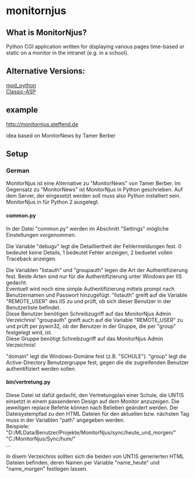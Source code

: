 # monitornjus
## What is MonitorNjus?
Python  CGI application written for displaying various pages time-based or static on a monitor in the intranet (e.g. in a school).

## Alternative Versions:
[mod_python](https://files.steffend.de/monitornjus/0.9.1/momp.zip)<br>
[Classic-ASP](https://files.steffend.de/monitornjus/0.9.1/moasp.zip)

## example
http://monitornjus.steffend.de

idea based on MonitorNews by Tamer Berber

## Setup
### German
MonitorNjus ist eine Alternative zu "MonitorNews" von Tamer Berber. Im Gegensatz zu "MonitorNews" ist MonitorNjus in Python geschrieben. Auf dem Server, der eingesetzt werden soll muss also Python installiert sein. MonitorNjus in für Python 2 ausgelegt.

#### common.py
In der Datei "common.py" werden im Abschnitt "Settings" mögliche Einstellungen vorgenommen.

Die Variable "debugv" legt die De­tail­liert­heit der Fehlermeldungen fest. 0 bedeutet keine Details, 1 bedeutet Fehler anzeigen, 2 beduetet vollen Traceback anzeigen.

Die Variablen "listauth" und "groupauth" legen die Art der Authentifizierung fest. Beide Arten sind nur für die Authentifizierung unter Windows per IIS gedacht.<br>
Eventuell wird noch eine simple Authentifizierung mittels prompt nach Benutzernamen und Passwort hinzugefügt.
"listauth" greift auf die Variable "REMOTE_USER" des IIS zu und prüft, ob sich dieser Benutzer in der Benutzerliste befindet.<br>
Diese Benutzer benötigen Schreibzugriff auf das MonitorNjus Admin Verzeichnis!
"groupauth" greift auch auf die Variable "REMOTE_USER" zu und prüft per pywin32, ob der Benutzer in der Gruppe, die per "group" festgelegt wird, ist.<br>
Diese Gruppe benötigt Schreibzugriff auf das MonitorNjus Admin Verzeichnis!

"domain" legt die Windows-Domäne fest (z.B. "SCHULE").
"group" legt die Active-Directory Benutzergruppe fest, gegen die die zugreifenden Benutzer authentifiziert werden sollen.

#### bin/vertretung.py
Diese Datei ist dafüt gedacht, den Vertretungplan einer Schule, die UNTIS einsetzt in einem passenderen Design auf dem Monitor anzuzeigen. Die jeweiligen replace Befehle können nach Belieben geändert werden.
Der Dateisystempfad zu den HTML Dateien für den aktuellen bzw. nächsten Tag muss in der Variablen "path" angegeben werden.<br>
Beispiele:<br>
"D:/MLData/Benutzer/Projekte/MonitorNjus/sync/heute_und_morgen/"<br>
"C:/MonitorNjus/Sync/hum/"<br>
...<br>

In disem Verzeichnis sollten sich die beiden von UNTIS generierten HTML Dateien befinden, deren Namen per Variable "name_heute" und "name_morgen" festlegen lassen.
